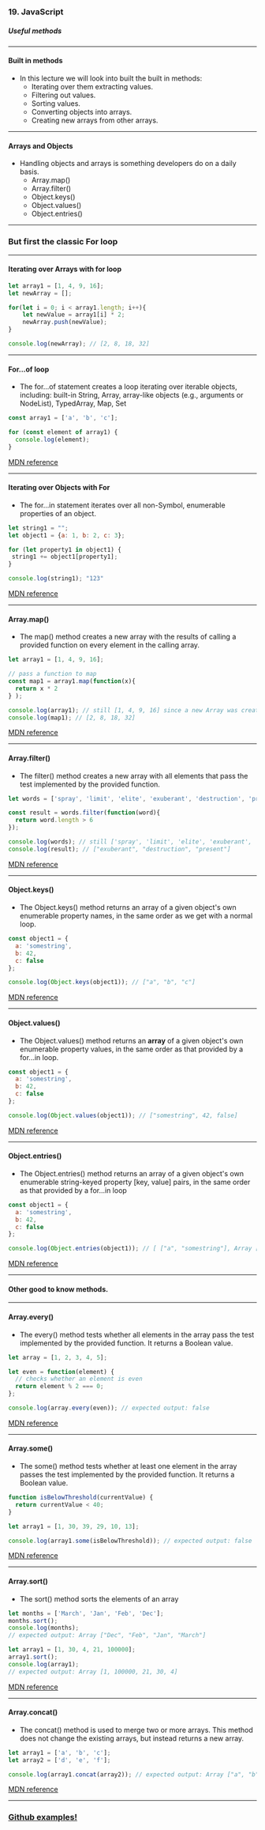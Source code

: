 ### 19. JavaScript
##### Useful methods

---
        
#### Built in methods
* In this lecture we will look into built the built in methods:
  * Iterating over them extracting values.
  * Filtering out values.
  * Sorting values.
  * Converting objects into arrays.
  * Creating new arrays from other arrays.

---

#### Arrays and Objects
* Handling objects and arrays is something developers do on a daily basis.
  * Array.map()
  * Array.filter()
  * Object.keys()
  * Object.values()
  * Object.entries()

---

### But first the classic For loop

---

#### Iterating over Arrays with for loop

```JavaScript
let array1 = [1, 4, 9, 16];
let newArray = [];

for(let i = 0; i < array1.length; i++){
    let newValue = array1[i] * 2;
    newArray.push(newValue);
}

console.log(newArray); // [2, 8, 18, 32]
```


---

#### For...of loop

* The for...of statement creates a loop iterating over iterable objects, including: built-in String, Array, array-like objects (e.g., arguments or NodeList), TypedArray, Map, Set

```JavaScript 
const array1 = ['a', 'b', 'c'];

for (const element of array1) {
  console.log(element);
}
```
<a href="https://developer.mozilla.org/en-US/docs/Web/JavaScript/Reference/Statements/for...of">MDN reference</a>

---

#### Iterating over Objects with For

* The for...in statement iterates over all non-Symbol, enumerable properties of an object.

```JavaScript
let string1 = "";
let object1 = {a: 1, b: 2, c: 3};

for (let property1 in object1) {
 string1 += object1[property1];
}

console.log(string1); "123"
```

[MDN reference](https://developer.mozilla.org/en-US/docs/Web/JavaScript/Reference/Statements/for...in)


---

#### Array.map()

* The map() method creates a new array with the results of calling a provided function on every element in the calling array.
 
```JavaScript
let array1 = [1, 4, 9, 16];

// pass a function to map
const map1 = array1.map(function(x){
  return x * 2
} );

console.log(array1); // still [1, 4, 9, 16] since a new Array was created.
console.log(map1); // [2, 8, 18, 32]
```
[MDN reference](https://developer.mozilla.org/en-US/docs/Web/JavaScript/Reference/Global_Objects/Array/map)


---

#### Array.filter()

* The filter() method creates a new array with all elements that pass the test implemented by the provided function.
 
```JavaScript
let words = ['spray', 'limit', 'elite', 'exuberant', 'destruction', 'present'];

const result = words.filter(function(word){
  return word.length > 6
});

console.log(words); // still ['spray', 'limit', 'elite', 'exuberant', 'destruction', 'present'] since a new Array was created.
console.log(result); // ["exuberant", "destruction", "present"]

```
[MDN reference](https://developer.mozilla.org/en-US/docs/Web/JavaScript/Reference/Global_Objects/Array/filter)


---

#### Object.keys()

* The Object.keys() method returns an array of a given object's own enumerable property names, in the same order as we get with a normal loop.
 
```JavaScript
const object1 = {
  a: 'somestring',
  b: 42,
  c: false
};

console.log(Object.keys(object1)); // ["a", "b", "c"]

```
[MDN reference](https://developer.mozilla.org/en-US/docs/Web/JavaScript/Reference/Global_Objects/Object/keys)


---

#### Object.values()

* The Object.values() method returns an **array** of a given object's own enumerable property values, in the same order as that provided by a for...in loop.

```JavaScript
const object1 = {
  a: 'somestring',
  b: 42,
  c: false
};

console.log(Object.values(object1)); // ["somestring", 42, false]

```
[MDN reference](https://developer.mozilla.org/en-US/docs/Web/JavaScript/Reference/Global_Objects/Object/values)


---

#### Object.entries()

* The Object.entries() method returns an array of a given object's own enumerable string-keyed property [key, value] pairs, in the same order as that provided by a for...in loop  

```JavaScript
const object1 = {
  a: 'somestring',
  b: 42,
  c: false
};

console.log(Object.entries(object1)); // [ ["a", "somestring"], Array ["b", 42], Array ["c", false]]

```
[MDN reference](https://developer.mozilla.org/en-US/docs/Web/JavaScript/Reference/Global_Objects/Object/entries)

---

#### Other good to know methods.

---

#### Array.every()

* The every() method tests whether all elements in the array pass the test implemented by the provided function. It returns a Boolean value. 

```JavaScript
let array = [1, 2, 3, 4, 5];

let even = function(element) {
  // checks whether an element is even
  return element % 2 === 0;
};

console.log(array.every(even)); // expected output: false
```
[MDN reference](https://developer.mozilla.org/en-US/docs/Web/JavaScript/Reference/Global_Objects/Array/some)

---

#### Array.some()

*  The some() method tests whether at least one element in the array passes the test implemented by the provided function. It returns a Boolean value.

```JavaScript
function isBelowThreshold(currentValue) {
  return currentValue < 40;
}

let array1 = [1, 30, 39, 29, 10, 13];

console.log(array1.some(isBelowThreshold)); // expected output: false
```
[MDN reference](https://developer.mozilla.org/en-US/docs/Web/JavaScript/Reference/Global_Objects/Array/every)

---

#### Array.sort()

* The sort() method sorts the elements of an array

```JavaScript
let months = ['March', 'Jan', 'Feb', 'Dec'];
months.sort();
console.log(months);
// expected output: Array ["Dec", "Feb", "Jan", "March"]

let array1 = [1, 30, 4, 21, 100000];
array1.sort();
console.log(array1);
// expected output: Array [1, 100000, 21, 30, 4]
```

[MDN reference](https://developer.mozilla.org/en-US/docs/Web/JavaScript/Reference/Global_Objects/Array/sort)


---

#### Array.concat()

* The concat() method is used to merge two or more arrays. This method does not change the existing arrays, but instead returns a new array.  

```JavaScript
let array1 = ['a', 'b', 'c'];
let array2 = ['d', 'e', 'f'];

console.log(array1.concat(array2)); // expected output: Array ["a", "b", "c", "d", "e", "f"]
```
[MDN reference](https://developer.mozilla.org/en-US/docs/Web/JavaScript/Reference/Global_Objects/Array/concat)


---

### <a href="https://github.com/SofthouseVxo/Education" target="_blank">Github examples!</a>